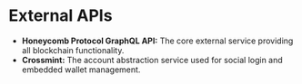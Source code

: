# External APIs

  * **Honeycomb Protocol GraphQL API:** The core external service providing all blockchain functionality.
  * **Crossmint:** The account abstraction service used for social login and embedded wallet management.
